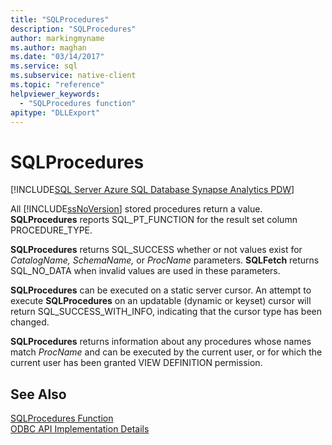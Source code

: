 ```yaml
---
title: "SQLProcedures"
description: "SQLProcedures"
author: markingmyname
ms.author: maghan
ms.date: "03/14/2017"
ms.service: sql
ms.subservice: native-client
ms.topic: "reference"
helpviewer_keywords:
  - "SQLProcedures function"
apitype: "DLLExport"
---
```

# SQLProcedures
[!INCLUDE[SQL Server Azure SQL Database Synapse Analytics PDW](../../includes/applies-to-version/sql-asdb-asdbmi-asa-pdw.md)]

  All [!INCLUDE[ssNoVersion](../../includes/ssnoversion-md.md)] stored procedures return a value. **SQLProcedures** reports SQL_PT_FUNCTION for the result set column PROCEDURE_TYPE.  
  
 **SQLProcedures** returns SQL_SUCCESS whether or not values exist for *CatalogName, SchemaName,* or *ProcName* parameters. **SQLFetch** returns SQL_NO_DATA when invalid values are used in these parameters.  
  
 **SQLProcedures** can be executed on a static server cursor. An attempt to execute **SQLProcedures** on an updatable (dynamic or keyset) cursor will return SQL_SUCCESS_WITH_INFO, indicating that the cursor type has been changed.  
  
 **SQLProcedures** returns information about any procedures whose names match *ProcName* and can be executed by the current user, or for which the current user has been granted VIEW DEFINITION permission.  
  
## See Also  
 [SQLProcedures Function](../../odbc/reference/syntax/sqlprocedures-function.md)   
 [ODBC API Implementation Details](../../relational-databases/native-client-odbc-api/odbc-api-implementation-details.md)  
  
